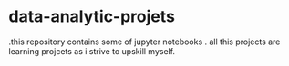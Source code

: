 # data-analytic-projets
.this repository contains some of jupyter notebooks .
all this projects are learning projcets as i strive to upskill myself.
